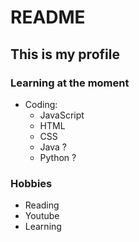 # README
## This is my profile
### Learning at the moment
- Coding:
  - JavaScript
  - HTML
  - CSS
  - Java ?
  - Python ?
### Hobbies
- Reading
- Youtube
- Learning
